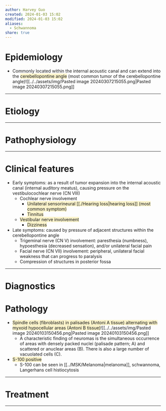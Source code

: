 ```yaml
---
author: Harvey Guo
created: 2024-01-03 15:02
modified: 2024-01-03 15:02
aliases:
  - Schwannoma
share: true
---
```


# Epidemiology
- Commonly located within the internal acoustic canal and can extend into the <span style="background:rgba(240, 200, 0, 0.2)">cerebellopontine angle</span> (most common tumor of the cerebellopontine angle)![[../../assets/img/Pasted image 20240307215055.png|Pasted image 20240307215055.png]]

---
# Etiology


---
# Pathophysiology


---
# Clinical features
- Early symptoms: as a result of tumor expansion into the internal acoustic canal (internal auditory meatus), causing pressure on the vestibulocochlear nerve (CN VIII)
	- Cochlear nerve involvement
		- <span style="background:rgba(240, 200, 0, 0.2)">Unilateral sensorineural [[./Hearing loss|hearing loss]] (most common symptom)</span>
		- <span style="background:rgba(240, 200, 0, 0.2)">Tinnitus</span>
	- <span style="background:rgba(240, 200, 0, 0.2)">Vestibular nerve involvement</span>
		- <span style="background:rgba(240, 200, 0, 0.2)">Dizziness</span>
- Late symptoms: caused by pressure of adjacent structures within the cerebellopontine angle
	- Trigeminal nerve (CN V) involvement: paresthesia (numbness), hypoesthesia (decreased sensation), and/or unilateral facial pain
	- Facial nerve (CN VII) involvement: peripheral, unilateral facial weakness that can progress to paralysis 
	- Compression of structures in posterior fossa

---
# Diagnostics

# Pathology
- <span style="background:rgba(240, 200, 0, 0.2)">Spindle cells (fibroblasts) in palisades (Antoni A tissue) alternating with myxoid hypocellular areas (Antoni B tissue)</span>![[../../assets/img/Pasted image 20240103150456.png|Pasted image 20240103150456.png]]
	- A characteristic finding of neuromas is the simultaneous occurrence of areas with densely packed nuclei (palisade pattern; A) and scattered or anuclear areas (B). There is also a large number of vacuolated cells (C).
- <span style="background:rgba(240, 200, 0, 0.2)">S-100 positive</span>
	- S-100 can be seen in [[../MSK/Melanoma|melanoma]], schwannoma, Langerhans cell histiocytosis

---
# Treatment


---
